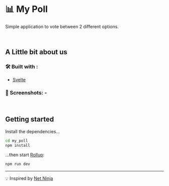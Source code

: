 
# 📊 My Poll
Simple application to vote between 2 different options.

<br />

## A Little bit about us
### 🛠️ Built with :
- [Svelte](https://svelte.dev/)
### ️🌃 Screenshots: -

<br />

## Getting started
Install the dependencies...

```bash
cd my_poll
npm install
```

...then start [Rollup](https://rollupjs.org):

```bash
npm run dev
```

---

💡 Inspired by [Net Ninja](https://www.youtube.com/watch?v=zojEMeQGGHs&list=PL4cUxeGkcC9hlbrVO_2QFVqVPhlZmz7tO)

